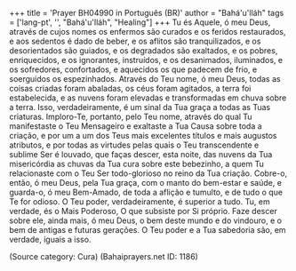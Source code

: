 +++
title = 'Prayer BH04990 in Português (BR)'
author = "Bahá'u'lláh"
tags = ['lang-pt', '', "Bahá'u'lláh", "Healing"]
+++
Tu és Aquele, ó meu Deus, através de cujos nomes os enfermos são curados e os feridos restaurados, e aos sedentos é dado de beber, e os aflitos são tranquilizados, e os desorientados são guiados, e os degradados são exaltados, e os pobres, enriquecidos, e os ignorantes, instruídos, e os desanimados, iluminados, e os sofredores, confortados, e aquecidos os que padecem de frio, e soerguidos os espezinhados. Através do Teu nome, ó meu Deus, todas as coisas criadas foram abaladas, os céus foram agitados, a terra foi estabelecida, e as nuvens foram elevadas e transformadas em chuva sobre a terra. Isso, verdadeiramente, é um sinal da Tua graça a todas as Tuas criaturas.
Imploro-Te, portanto, pelo Teu nome, através do qual Tu manifestaste o Teu Mensageiro e exaltaste a Tua Causa sobre toda a criação, e por um a um dos Teus mais excelentes títulos e mais augustos atributos, e por todas as virtudes pelas quais o Teu transcendente e sublime Ser é louvado, que faças descer, esta noite, das nuvens da Tua misericórdia as chuvas da Tua cura sobre este bebezinho, a quem Tu relacionaste com o Teu Ser todo-glorioso no reino da Tua criação. Cobre-o, então, ó meu Deus, pela Tua graça, com o manto do bem-estar e saúde, e guarda-o, ó meu Bem-Amado, de toda a aflição e tumulto, e de tudo o que Te for odioso. O Teu poder, verdadeiramente, é superior a tudo. Tu, em verdade, és o Mais Poderoso, O que subsiste por Si próprio. Faze descer sobre ele, ainda mais, ó meu Deus, o bem deste mundo e do vindouro, e o bem de antigas e futuras gerações. O Teu poder e a Tua sabedoria são, em verdade, iguais a isso.

(Source category: Cura)
(Bahaiprayers.net ID: 1186)
